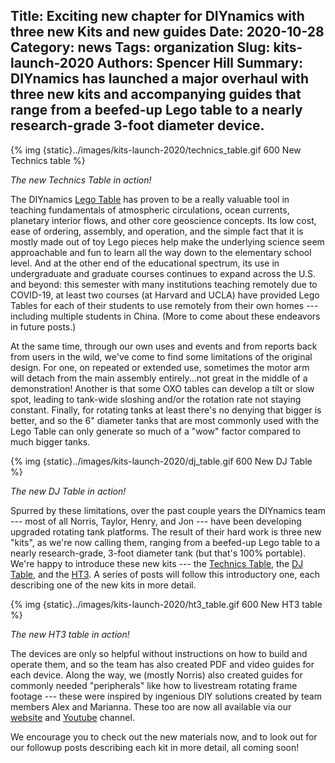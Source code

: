 Title: Exciting new chapter for DIYnamics with three new Kits and new guides
Date: 2020-10-28
Category: news
Tags: organization
Slug: kits-launch-2020
Authors: Spencer Hill
Summary: DIYnamics has launched a major overhaul with three new kits and accompanying guides that range from a beefed-up Lego table to a nearly research-grade 3-foot diameter device.
---

{% img {static}../images/kits-launch-2020/technics_table.gif 600 New Technics table %}

_The new Technics Table in action!_

The DIYnamics [Lego Table](/pages/lego.html) has proven to be a really valuable tool in
teaching fundamentals of atmospheric circulations, ocean currents,
planetary interior flows, and other core geoscience concepts.  Its low
cost, ease of ordering, assembly, and operation, and the simple fact
that it is mostly made out of toy Lego pieces help make the underlying
science seem approachable and fun to learn all the way down to the
elementary school level.  And at the other end of the educational
spectrum, its use in undergraduate and graduate courses continues to
expand across the U.S. and beyond: this semester with many
institutions teaching remotely due to COVID-19, at least two courses
(at Harvard and UCLA) have provided Lego Tables for each of their
students to use remotely from their own homes --- including multiple
students in China.  (More to come about these endeavors in future
posts.)

At the same time, through our own uses and events and from reports
back from users in the wild, we've come to find some limitations of
the original design.  For one, on repeated or extended use, sometimes
the motor arm will detach from the main assembly entirely...not great
in the middle of a demonstration!  Another is that some OXO tables can
develop a tilt or slow spot, leading to tank-wide sloshing and/or the
rotation rate not staying constant.  Finally, for rotating tanks at
least there's no denying that bigger is better, and so the 6" diameter
tanks that are most commonly used with the Lego Table can only
generate so much of a "wow" factor compared to much bigger tanks.

{% img {static}../images/kits-launch-2020/dj_table.gif 600 New DJ Table %}

_The new DJ Table in action!_

Spurred by these limitations, over the past couple years the DIYnamics
team --- most of all Norris, Taylor, Henry, and Jon --- have been
developing upgraded rotating tank platforms.  The result of their hard
work is three new "kits", as we're now calling them, ranging from a
beefed-up Lego table to a nearly research-grade, 3-foot diameter tank
(but that's 100% portable).  We're happy to introduce these new kits
--- the [Technics Table](/pages/lego.html), the [DJ
Table](/pages/dj.html), and the [HT3](/pages/ht3.html).  A series of
posts will follow this introductory one, each describing one of the
new kits in more detail.

{% img {static}../images/kits-launch-2020/ht3_table.gif 600 New HT3 table %}

_The new HT3 table in action!_

The devices are only so helpful without instructions on how to build
and operate them, and so the team has also created PDF and video
guides for each device.  Along the way, we (mostly Norris) also
created guides for commonly needed "peripherals" like how to
livestream rotating frame footage --- these were inspired by ingenious
DIY solutions created by team members Alex and Marianna.  These too
are now all available via our [website](/pages/kits.html) and
[Youtube](https://www.youtube.com/channel/UCnUHxOSVY4G4OFbF8XL1qUg)
channel.

We encourage you to check out the new materials now, and to look out
for our followup posts describing each kit in more detail, all coming
soon!
